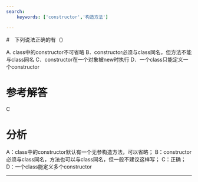```yaml
---
search:
    keywords: ['constructor','构造方法']

---
```



#　下列说法正确的有（）

A. class中的constructor不可省略
B．constructor必须与class同名，但方法不能与class同名
C．constructor在一个对象被new时执行
D．一个class只能定义一个constructor

# 参考解答
C

# 分析
A：class中的constructor默认有一个无参构造方法，可以省略；
B：constructor必须与class同名，方法也可以与class同名，但一般不建议这样写；
C：正确；
D：一个class能定义多个constructor

---




